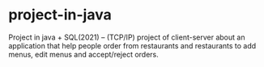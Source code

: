 # project-in-java
Project in java + SQL(2021) – (TCP/IP) project of client-server about an application that help people order from restaurants and restaurants to add menus, edit menus and accept/reject orders.
